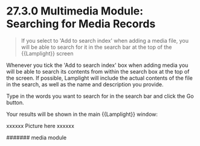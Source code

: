 # 27.3.0 Multimedia Module: Searching for Media Records 

> If you select to 'Add to search index' when adding a media file, you will be able to search for it in the search bar at the top of the {{Lamplight}} screen

Whenever you tick the 'Add to search index' box when adding media you will be able to search its contents from within the search box at the top of the screen. If possible, Lamplight will include the actual contents of the file in the search, as well as the name and description you provide.

Type in the words you want to search for in the search bar and click the Go button.

Your results will be shown in the main {{Lamplight}} window:

xxxxxx Picture here xxxxxx


####### media module

